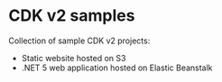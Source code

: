 # CDK v2 samples
Collection of sample CDK v2 projects:

- Static website hosted on S3
- .NET 5 web application hosted on Elastic Beanstalk

